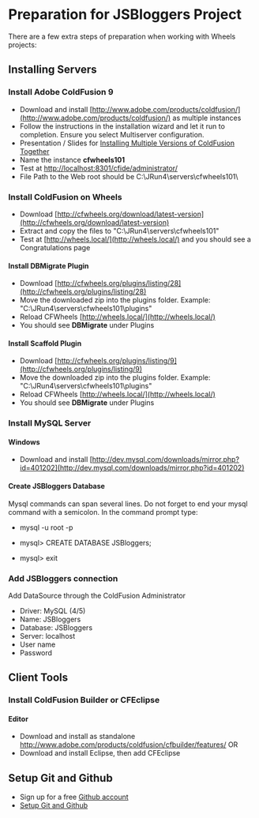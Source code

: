 # Preparation for JSBloggers Project

There are a few extra steps of preparation when working with Wheels projects:

## Installing Servers

### Install Adobe ColdFusion 9

* Download and install [http://www.adobe.com/products/coldfusion/](http://www.adobe.com/products/coldfusion/) as multiple instances
* Follow the instructions in the installation wizard and let it run to completion. Ensure you select Multiserver configuration.
* Presentation / Slides for [Installing Multiple Versions of ColdFusion Together](http://www.cfgothchic.com/blog/post.cfm/my-cfmeetup-presentation-installing-multiple-versions-of-coldfusion)
* Name the instance **cfwheels101**
* Test at [http://localhost:8301/cfide/administrator/](http://localhost:8301/cfide/administrator/)
* File Path to the Web root should be C:\\JRun4\\servers\\cfwheels101\\

### Install ColdFusion on Wheels

* Download [http://cfwheels.org/download/latest-version](http://cfwheels.org/download/latest-version)
* Extract and copy the files to "C:\\JRun4\\servers\\cfwheels101"
* Test at [http://wheels.local/](http://wheels.local/) and you should see a Congratulations page

#### Install DBMigrate Plugin

* Download [http://cfwheels.org/plugins/listing/28](http://cfwheels.org/plugins/listing/28)
* Move the downloaded zip into the plugins folder. Example: "C:\\JRun4\\servers\\cfwheels101\\plugins"
* Reload CFWheels [http://wheels.local/](http://wheels.local/)
* You should see **DBMigrate** under Plugins

#### Install Scaffold Plugin

* Download [http://cfwheels.org/plugins/listing/9](http://cfwheels.org/plugins/listing/9)
* Move the downloaded zip into the plugins folder. Example: "C:\\JRun4\\servers\\cfwheels101\\plugins"
* Reload CFWheels [http://wheels.local/](http://wheels.local/)
* You should see **DBMigrate** under Plugins

### Install MySQL Server

#### Windows

* Download and install [http://dev.mysql.com/downloads/mirror.php?id=401202](http://dev.mysql.com/downloads/mirror.php?id=401202)

#### Create JSBloggers Database

Mysql commands can span several lines. Do not forget to end your mysql command with a semicolon. In the command prompt type:

* mysql -u root -p

* mysql> CREATE DATABASE JSBloggers;
* mysql> exit

### Add JSBloggers connection

Add DataSource through the ColdFusion Administrator

* Driver: MySQL (4/5)
* Name: JSBloggers
* Database: JSBloggers
* Server: localhost
* User name
* Password

## Client Tools

### Install ColdFusion Builder or CFEclipse

#### Editor

* Download and install as standalone http://www.adobe.com/products/coldfusion/cfbuilder/features/
OR
* Download and install Eclipse, then add CFEclipse

## Setup Git and Github

* Sign up for a free [Github account](https://github.com/signup/free)
* [Setup Git and Github](http://help.github.com/win-set-up-git/)